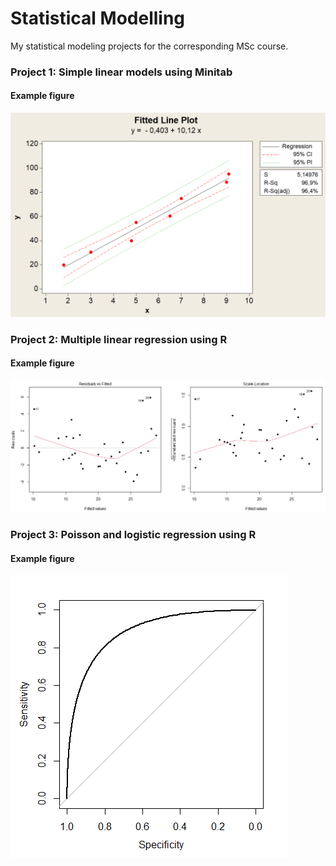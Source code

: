 # Statistical Modelling
My statistical modeling projects for the corresponding MSc course.

### Project 1: Simple linear models using Minitab
#### Example figure
<img src="imgs/b4.png">

### Project 2: Multiple linear regression using R
#### Example figure
<img src="imgs/f2.png">

### Project 3: Poisson and logistic regression using R
#### Example figure
<img src="imgs/roc.png">
